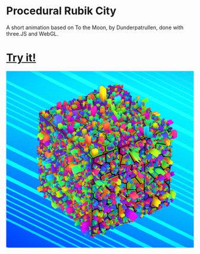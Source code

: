 # Procedural Rubik City

A short animation based on To the Moon, by Dunderpatrullen, done with three.JS and WebGL.

# [Try it!](https://mmerchante.github.io/procedural-rubik-city/)

![Alt text](/images/city.png?raw=true "")
